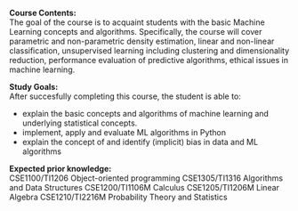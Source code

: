 **Course Contents:** <br>
The goal of the course is to acquaint students with the basic Machine Learning concepts and algorithms. Specifically, the course will cover parametric and non-parametric density estimation, linear and non-linear classification, unsupervised learning including clustering and dimensionality reduction, performance evaluation of predictive algorithms, ethical issues in machine learning.

**Study Goals:** <br>
After succesfully completing this course, the student is able to:
- explain the basic concepts and algorithms of machine learning and underlying statistical concepts.
- implement, apply and evaluate ML algorithms in Python
- explain the concept of and identify (implicit) bias in data and ML algorithms

**Expected prior knowledge:**<br>
CSE1100/TI1206 Object-oriented programming
CSE1305/TI1316 Algorithms and Data Structures
CSE1200/TI1106M Calculus
CSE1205/TI1206M Linear Algebra
CSE1210/TI2216M Probability Theory and Statistics
